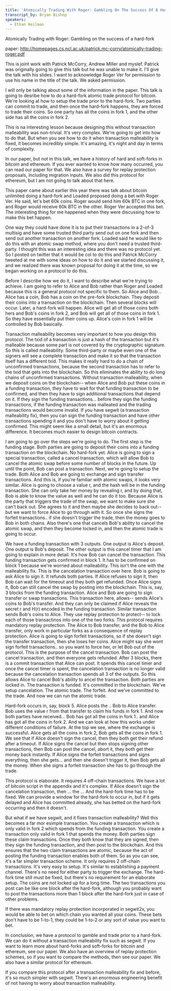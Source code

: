 ```yaml
---
title: 'Atomically Trading With Roger: Gambling On The Success Of A Hard Fork'
transcript_by: Bryan Bishop
speakers:
  - Ethan Heilman
---
```

Atomically Trading with Roger: Gambling on the success of a hard-fork

paper: <http://homepages.cs.ncl.ac.uk/patrick.mc-corry/atomically-trading-roger.pdf>

This is joint work with Patrick McCorry, Andrew Miller and myslef. Patrick was originally going to give this talk but he was unable to make it. I'll give the talk with his slides. I want to acknowledge Roger Ver for permission to use his name in the title of the talk. We asked permission.

I will only be talking about some of the information in the paper. This talk is going to desribe how to do a hard-fork atomic trade protocol for bitcoin. We're looking at how to setup the trade prior to the hard-fork. Two parties can commit to trade, and then once the hard-fork happens, they are forced to trade their coins. So one party has all the coins in fork 1, and the other side has all the coins in fork 2.

This is na interesting lesson because designing this without transaction malleability was non-trivial. It's very complex. We're going to get into how to do that. But when you see how to do it when transaction malleability is fixed, it becomes incredibly simple. It's amazing, it's night and day in terms of complexity.

In our paper, but not in this talk, we have a history of hard and soft-forks in bitcoin and ethereum. If you ever wanted to know how many occurred, you can read our paper for that. We also have a survey for replay protection proposals, including migration inputs. We also did this protocol for ethereum, but I am not going to talk about that here.

This paper came about earlier this year there was talk about bitcoin unlimited doing a hard-fork and Loaded proposed doing a bet with Roger Ver. He said, let's bet 60k coins. Roger would send him 60k BTC in one fork, and Roger would receive 60k BTC in the other. Roger Ver accepted this bet. The interesting thing for me happened when they were discussing how to make this bet happen.

One way they could have done it is to put their transactions in a 2-of-3 multisig and have some trusted third party send out on one fork and then send out another transaction on another fork. Loaded said he would like to do this with an atomic swap method, where you don't need a trusted third-party. I thought this was an interesting idea and there was no protocol yet. So I posted on twitter that it would be col to do this and Patrick McCorry tweeted at me with some ideas on how to do it and we started discussing it, and we realized there was known proposal for doing it at the time, so we began working on a protocol to do this.

Before I describe how we do it, I want to describe what we're trying to achieve. I am going to refer to Alice and Bob rather than Roger and Loaded because this is a general protocol not specific to them. So Alice and Bob... Alice has a coin, Bob has a coin on the pre-fork blockchain. They deposit their coins into a transaction on the blockchain. Then several blocks will occur. Later, a hard-fork will happen. Alice will get all of those coins both hers and Bob's coins in fork 2, and Bob will get all of those coins in fork 1. So they have essentially put their coins up. Alice's coin in fork 1 will be controlled by Bob basically.

Transaction malleability becomes very important to how you design this protocol. The txid of a transaction is just a hash of the transaction but it's malleable because some part is not covered by the cryptographic signature. So this is called malleability. Some third-party or maybe even one of the signers will see a complete transaction and make it so that the transaction itself has a different txid. This makes it really hard to do a chain of unconfirmed transactions, because the second transaction has to refer to the txid that gets into the blockchain. So this eliminates the ability to do long chains of unconfirmed transactions. Without transaction malleability, when we deposit coins on the blockchain-- when Alice and Bob put these coins in a funding transaction, they have to wait for that funding transaction to be confirmed, and then they have to sign additional transactions that depend on it. If they sign the funding transactions... before they sign the funding transactions, if the funding transaction was malleated and the trading transactions would become invalid. If you have segwit (a transaction malleability fix), then you can sign the funding transaction and have other transactions spending it and you don't have to worry about it getting confirmed. This might seem like a small detail, but it's an enormous difference. It becomes much easier to design bitcoin contracts.

I am going to go over the steps we're going to do. The first step is the funding stage. Both parties are going to deposit their coins into a funding transaction on the blockchain. No hard-fork yet. Alice is going to sign a special transaction, called a cancel transaction, which will allow Bob to cancel the atomic swap before some number of blocks in the future. Up until the point, Bob can post a transaction. Next, we're going to setup the trade. Both Alice and Bob are going to exchange and sign transfer transactions. And this is, if you're familiar with atomic swaps, it looks very similar. Alice is going to choose a value r, and the hash will be in the funding transaction. She can only take her money by revealing r, and by doing that, Bob is able to know the value as well and he can do it too. Because Alice is the party that triggers the trade of the swap, we want to make sure she can't back out. She agrees to it and then maybe she decides to back out-- but we want to force Alice to go through with it. So once she signs the forfeit transactions.. if she doesn't trigger the trade, then the money goes to Bob in both chains. Also there's one that cancels Bob's ability to cancel the atomic swap, and then they become locked in, and then the atomic trade is going to occur.

We have a funding transaction with 3 outputs. One output is Alice's deposit. One output is Bob's deposit. The other output is this cancel timer that I am going to explain in more detail. It's how Bob can cancel the transaction. This funding transaction gets confirmed in block 1. It has to be confirmed on block 1 because we're worried about malleability. This isn't the one with the malleability fix. This is the cancelation transaction over here. Bob is going to ask Alice to sign it. It refunds both parties. If Alice refuses to sign it, then Bob can wait for the timeout and they both get refunded. Once Alice signs it, Bob can still cancel the swap by posting into the blockchain. This is, say, 3 blocks from the funding transaction. Alice and Bob are going to sign transfer or swap transactions. This transaction here, allows-- sends Alice's coins to Bob's transfer. And they can only be claimed if Alice reveals the secret r and H(r) encoded in the funding transaction. Similar transaction sends Bob's coins to Alice. They use replay protection to protect-- to lock each of those transactinos into one of the two forks. This protocol requires mandatory replay protection. The Alice to Bob transfer, and the Bob to Alice transfer, only work in particular forks as a consequence of replay protection. Alice is going to sign forfeit transactions, so if she doesn't sign the transfer transaction, then she loses her coins. Alice might say she wont sign forfeit transactions.. so you want to force her, or let Bob out of the protocol. This is the purpose of the cancel transaction. Bob can post the cancel transaction, and then everyone gets refunded. After 3 blocks, there is a commit transaction that Alice can post. It spends this cancel timer and once the cancel timer is spent, the cancelation transaction is no longer valid because the cancelation transaction spends all 3 of the outputs. So this allows Alice to cancel Bob's ability to ancel the transaction. Both parties are locked in. The transaction is funded. It's committed in the blockchain. We've setup cancelation. The atomic trade. The forfeit. And we've committed to the trade. And now we can run the atomic trade.

Hard-fork occurs in, say, block 5. Alice posts the .. Bob to Alice transfer. Bob uses the value r from that transfer to claim his funds in fork 1. And now both parties have received... Bob has got all the coins in fork 1.. and Alice has got all the coins in fork 2. And we can look at how this works under different conditions of failure. At the top we see, where the exchange is successful. Alice gets all the coins in fork 2, Bob gets all the coins in fork 1. We see that if Alice doesn't sign the cancel, then they both get their refund after a timeout. If Alice signs the cancel but then stops signing other transactions, then Bob can post the cancel, abort it, they both get their money back instantly. If Alice signs the forfeit transactions and signs everything, then she gets... and then she doesn't trigger it, then Bob gets all the money. When she signs a forfeit transaction she has to go through the trade.

This protocol is elaborate. It requires 4 off-chain transactions. We have a lot of bitcoin script in the appendix and it's complex. If Alice doesn't sign the cancelation transaction, then ... the ... And the hard-fork time has to be fixed. We can provide a window for the hard-fork to occur in, but if it gets delayed and Alice has committed already, she has betted on the hard-fork occurring and then it doesn't.

But what if we have segwit, and it fixes transaction malleability? Well this becomes a far mor esimple transaction. You create a transaction which is only valid in fork 2 which spends from the funding transaction. You create a transaction only valid in fork 1 that spends the money. Both parties sign these claim transactions. Once they both know that they are signed, then they sign the funding transaction, and then post to the blockchain. And this ensures that the two claim transactions are atomic, because the act of posting the funding transaction enables both of them. So as you can see, it's a far simpler transaction scheme. It only requires 2 off-chain transactions. It's very easy to setup. It's similar to establishing a payment channel. There's no need for either party to trigger the exchange. The hard-fork time still must be fixed, but there's no requirement for an elaborate setup. The coins are not locked up for a long time. The two transactions you post can be like one block after the hard-fork, although you probably want to post the transactions more than 1 block after the hard-fork just in case of other problems.

If there was mandatory replay protection incorporated in segwit2x, you would be able to bet on which chain you wanted all your coins. These bets don't have to be 1-to-1, they could be 1-to-2 or any sort of value you want to bet.

In conclusion, we have a protocol to gamble and trade prior to a hard-fork. We can do it without a transaction malleability fix such as segwit. If you want to learn more about hard-forks and soft-forks for bitcoin and ethereum, see our paper. We also have an overview of replay protection schemes, so if you want to compare the methods, then see our paper. We also have a similar protocol for ethereum.

If you compare this protocol after a transaction malleability fix and before, it's so much simpler with segwit. There's an enormous engineering benefit of not having to worry about transaction malleability.


